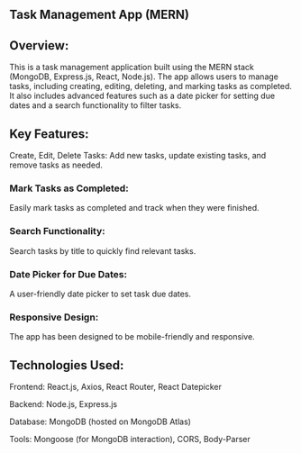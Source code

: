 ## Task Management App (MERN)
## Overview:

This is a task management application built using the MERN stack (MongoDB, Express.js, React, Node.js). The app allows users to manage tasks, including creating, editing, deleting, and marking tasks as completed. It also includes advanced features such as a date picker for setting due dates and a search functionality to filter tasks.

## Key Features:

Create, Edit, Delete Tasks: Add new tasks, update existing tasks, and remove tasks as needed.

### Mark Tasks as Completed: 
Easily mark tasks as completed and track when they were finished.

### Search Functionality: 
Search tasks by title to quickly find relevant tasks.

### Date Picker for Due Dates: 
A user-friendly date picker to set task due dates.

### Responsive Design: 
The app has been designed to be mobile-friendly and responsive.

## Technologies Used:
Frontend: React.js, Axios, React Router, React Datepicker

Backend: Node.js, Express.js

Database: MongoDB (hosted on MongoDB Atlas)

Tools: Mongoose (for MongoDB interaction), CORS, Body-Parser
